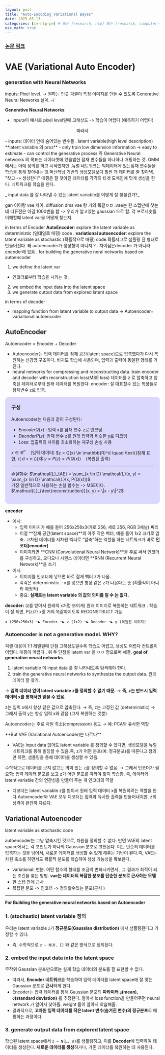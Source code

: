 ```yaml
---
layout: post
title: "Auto-Encoding Variational Bayes"
date: 2025-05-13
categories: [cv-nlp-pe] # 또는 [research, nlp] 또는 [research, computer-vision]
use_math: true
---
```


### [논문 링크](https://arxiv.org/abs/1312.6114)

# VAE (Variational Auto Encoder)

### generation with Neural Networks

inputs: Pixel level. -> 원하는 인풋 픽셀이 특정 이미지를 만들 수 있도록 Generative Neural Networks 설계. -/

**Generative Neural Networks**

- Inputs이 예시로 pixel level일때 고해상도 -> 학습이 어렵다 (예측하기 어렵다)
<p style="text-align: center;">따라서</p>
- inputs: 데이터 안에 숨어있는 변수들 . latent variable(high level description)
  **latent variable 의 pros**
- only train low dimension information -> easy to estimate
- can control the generative process
  즉 Generative Neural networks 의 목표는 데이터셋에 있을법한 잠재 변수들을 하나하나 매핑하는 것. GMM 에서는 아예 정의를 하고 시작했지만 ,뉴럴 네트워크는 빅데이터에 있는잠재 변수들을 학습을 통해 찾아내는 것.머신러닝 기반의 생성모델보다 훨씬 더 데이터를 잘 찾아냄. "찾고 -> 생성한다" 매핑은 잘 찾아진 데이터를 각각의 타겟 도메인에 맞게 생성을 한다. 네트워크를 학습을 한다.

_ input data 를 잘 나타낼 수 있는 latent variable를 어떻게 잘 찾을건가?_

gan 이이랑 vae 차이. diffusion dms vae 랑 거의 똑같ㅇㅁ .vae는 한 스텝만에 찾는데 디퓨전은 이걸 1000번을 함 -> 우리가 알고있는 gaussian 으로 함. 각 프로세슷를 이해할떄 latent var을 어떻게 찾는지.

in terms of Encoder
**AutoEncoder**: explore the latent variable as deterministic (일대일로 매핑) code .
**variational autoencoder**: explore the latent variable as stochastic (확률적으로 매핑) code.확률저그로 샘플링 된 형태로 만들어진다. 왜 autoencoder가 생성형이 아니지 ? . 차이점은decoder 가 아니라 encoder에 있음 .
for building the generative neral networks based on autoencoder

1. we define the latent var

- 인코더로부터 학습을 시키는 것.

2. we embed the input data into the latent space
3. we generate output data from explored latent space

in terms of decoder

- mapping function from latent variable to output data -> Autoencoder= variaitional autoencoder

## AutoEncoder

Autoencoder = Encoder + Decoder

- Autoencoder는 입력 데이터를 잠재 공간(latent space)으로 압축했다가 다시 복원하는 신경망 구조이다. 비지도 학습에 사용되며, 입력과 출력이 동일한 형태를 가진다.
- neural networks for compressing and reconstructing data.
  train encoder and decoder with reconstruction loss(MSE loss)
  데이터를 z 로 압축하고 암축된 데이터로부터 원래 데이터를 복원한다.
  encoder: 잘 대표할수 있는 특징들로 잠재변수 z로 압축.

<div style="background-color:rgba(100, 92, 247, 0.23); padding: 20px; border-radius: 10px;">
  <h3 style="margin-top: 0;">구성</h3>
  <p>Autoencoder는 다음과 같이 구성된다:<br>

- $Encoder Q(x)$ : 입력 x를 잠재 변수 z로 인코딩 <br>
- $Decoder P(z)$: 잠재 변수 z를 원래 입력과 비슷한 y로 디코딩<br>
- $Loss$: 입출력의 차이를 최소화하는 재구성 손실 사용</p>
<p>

$x \in \mathbb{R}^n \quad \text{(입력 데이터)}$
$z = Q(x) \in \mathbb{R}^d \quad \text{(잠재 표현, \( d < n \))}$
$y = P(z) = P(Q(x)) \quad \text{(복원된 출력)}$

<hr>
손실함수: $\mathcal{L}_{AE} = \sum_{x \in D} \mathcal{L}(x, y) = \sum_{x \in D} \mathcal{L}(x, P(Q(x)))$
<br>가장 일반적으로 사용하는 손실 함수는 -> MSE이다.
$\mathcal{L}_{\text{reconstruction}}(x, y) = \|x - y\|^2$

</p>
</div>

**encoder**

- 예시:
  - 입력 이미지가 예를 들어 256x256x3(가로 256, 세로 256, RGB 3채널) 짜리
  - 이걸 **잠재 공간(latent space)**의 아주 작은 벡터, 예를 들어 1x2 크기로 압축. 고차원 데이터를 저차원 벡터로 "압축"하는 역할을 하는 네트워크가 바로 **인코더(encoder)**
  - 이미지라면 **CNN (Convolutional Neural Network)**을 주로 써서 인코더를 구성하고, 오디오나 시퀀스 데이터면 **RNN (Recurrent Neural Network)**을 쓰기
- 예시:
  - 이미지를 인코더에 넣으면 바로 잠재 벡터 z가 나옴.
  - 각각은 deterministic. : x를 넣으면 항상 같은 z가 나온다는 뜻.(확률적이 아니라 확정적)
  - 중요: **실제로는 latent variable 의 값의 의미를 알 수 는 없다.**

**decoder:**
(z를 받아서 원래의 x처럼 보이게) 원래 이미지로 복원하는 네트워크 . 학습이 잘 되면, P(z)가 x랑 거의 똑같아지도록 RECONSTRUCT 가능

```text
x (256x256x3) ─▶ Encoder ─▶ z (1x2) ─▶ Decoder ─▶ y (복원된 이미지)
```

### Autoencoder is not a generative model. WHY?

픽셀 대응이 1:1 레벨일때 단점
고해상도일수록 학습도 어렵고, 생성도 어렵다
컨트롤이 어렵다. 매핑이 어렵다 .
위 두 단점을 latent var 을 ㅇㅇ 함으로써 해결.
**goal of generative neural networks**

1. latent variable 이 input data 를 잘 나타내도록 탐색해야 한다.
2. train the generative neural networks to synthesize the output data. 원래 데이터 잘 찾기.

→ **입력 데이터 없이 latent variable z를 정의할 수 없기 때문.**
→ **즉, z는 반드시 입력 데이터 x를 통해서만 얻을 수 있음.**

z는 입력 x에서 항상 같은 값으로 압축된다.
→ 즉, z는 고정된 값 (deterministic)
→ 그래서 출력 y는 항상 입력 x와 같음 (그저 복원하는 것뿐)

Autoencoder는 주로 차원 축소(compression) 용도
→ 예: PCA와 유사한 역할

\*\*But VAE (Variational Autoencoder)는 다르다\*\*

- VAE는 input data 없어도 latent variable 를 정의할 수 있다면, 생성모델을 뉴럴 네트워크를 통해 빌딩할 수 있음.즉, z가 어떤 분포(예: 정규분포)를 따른다고 정의만 하면, 샘플링을 통해 데이터를 생성할 수 있음.

수학적으로 데이터를 보지 않고는 의미 있는 z를 정의할 수 없음.
→ 그래서 인코더가 필요함: 입력 데이터 분포를 보고 z가 어떤 분포를 따라야 할지 학습함. 즉, 데이터와 latent variable 간의 연관성을 만들어 주는 게 인코더의 역할

- 디코더는 latent variable z를 받아서 원래 입력 데이터 x를 복원하려는 역할을 한다.Autoencoder와 VAE 모두 디코더는 입력과 유사한 출력을 만들어내지만, z의 성격이 완전히 다르다.

## Variational Autoencoder

latent variable as stochastic code

autoencoder는 그냥 압축시킨 것으로, 차원을 정의할 수 없다. 반면 VAE의 latent space에서는 각 포인트가 하나의 Gaussian 분포로 표현된다.
이는 단순히 데이터를 압축하는 것을 넘어서, 새로운 데이터를 생성할 수 있게 해주는 기반이 된다.즉, VAE는 차원 축소를 하면서도 확률적 분포를 학습하여 생성 가능성을 확보한다.

- variational: 변분. 어떤 함수의 형태를 조금씩 변화시키면서 , 그 결과가 최적이 되는 조건을 찾는 방법. **vae는 데이터의 복잡한 분포를 단순한 분포로 근사하는 모델**
- 한 스텝 만에 근사
- 복잡한 분포 -> 인코더 -> 정의할수있는 분포(근사 )

---

**For Building the generative neural networks based on Autoencoder**

### 1. (stochastic) latent variable 정의

우리는 latent variable `z`가 **정규분포(Gaussian distribution)** 에서 샘플링된다고 가정할 수 있다.

- 즉, 수학적으로 `z ~ N(0, I)` 와 같은 방식으로 정의된다.

### 2. embed the input data into the latent space

무작위 Gaussian 분포만으로는 실제 학습 데이터의 분포를 잘 표현할 수 없다.

- 따라서, **Encoder 네트워크**를 학습하여 입력 데이터를 latent space에 잘 맞는 Gaussian 분포로 **근사**하게 한다.
- Encoder는 입력 데이터를 통해 Gaussian 분포의 **파라미터 `μ`(mean), `σ`(standard deviation)** 를 추정한다. 알아서 loss function을 만들어주면 neural network 가 알아서 찾아줌. weight 들이 알아서 학습해줌.
- 결과적으로, **고차원 입력 데이터를 작은 latent 변수(숨겨진 변수)의 정규분포**로 매핑하는 과정이다.

### 3. generate output data from explored latent space

학습된 latent space에서 `z ~ N(μ, σ)`를 샘플링하고, 이를 **Decoder**에 입력하여 데이터를 생성한다. **새로운 데이터를 생성**하거나, 기존 데이터를 복원하는 데 사용된다.
